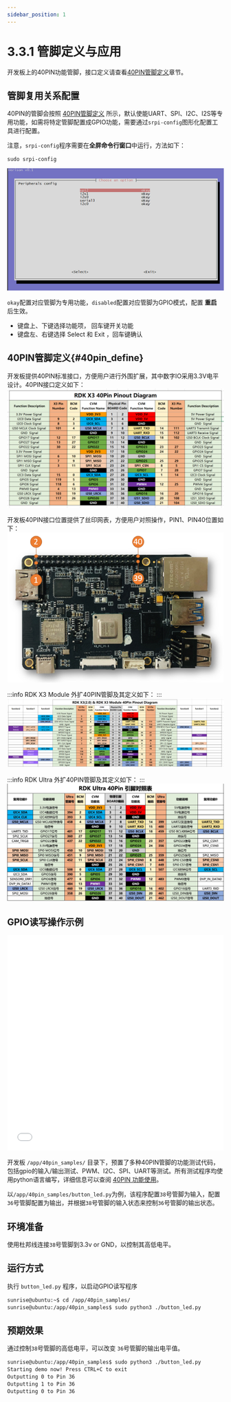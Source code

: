 ```yaml
---
sidebar_position: 1
---
```


# 3.3.1 管脚定义与应用

开发板上的40PIN功能管脚，接口定义请查看[40PIN管脚定义](#40pin_define)章节。

## 管脚复用关系配置

40PIN的管脚会按照 [40PIN管脚定义](#40pin_define) 所示，默认使能UART、SPI、I2C、I2S等专用功能，如需将特定管脚配置成GPIO功能，需要通过`srpi-config`图形化配置工具进行配置。

注意，`srpi-config`程序需要在**全屏命令行窗口**中运行，方法如下：

```
sudo srpi-config
```

![image-20220511173307239](../../../static/img/03_Basic_Application/03_40pin_user_guide/image/40pin_user_guide/image-20220511173307239.png)

`okay`配置对应管脚为专用功能，`disabled`配置对应管脚为GPIO模式，配置 **重启** 后生效。

- 键盘上、下键选择功能项， 回车键开关功能
- 键盘左、右键选择  Select 和 Exit ，回车键确认

## 40PIN管脚定义{#40pin_define}

开发板提供40PIN标准接口，方便用户进行外围扩展，其中数字IO采用3.3V电平设计。40PIN接口定义如下：  
![image-20220828203147852](../../../static/img/03_Basic_Application/03_40pin_user_guide/image/40pin_user_guide/image-20220828203147852.png)

开发板40PIN接口位置提供了丝印网表，方便用户对照操作，PIN1、PIN40位置如下：  
![image-20220828203207798](../../../static/img/03_Basic_Application/03_40pin_user_guide/image/40pin_user_guide/image-20220828203207798.png)

:::info
RDK X3 Module 外扩40PIN管脚及其定义如下：
:::
![image-20230510155124570](../../../static/img/03_Basic_Application/03_40pin_user_guide/image/40pin_user_guide/image-20230510155124570.png)

:::info
RDK Ultra 外扩40PIN管脚及其定义如下：
:::
![image-20230510155124570](../../../static/img/03_Basic_Application/03_40pin_user_guide/image/40pin_user_guide/image-20230830194924570.png)

## GPIO读写操作示例

<iframe src="//player.bilibili.com/player.html?aid=700903305&bvid=BV1rm4y1E73q&cid=1196557887&page=16" scrolling="no" border="0" frameborder="no" framespacing="0" width="100%" height="500" allowfullscreen="true"> </iframe>

开发板 `/app/40pin_samples/` 目录下，预置了多种40PIN管脚的功能测试代码，包括gpio的输入/输出测试、PWM、I2C、SPI、UART等测试。所有测试程序均使用python语言编写，详细信息可以查阅 [40PIN 功能使用](../python_development/40pin_user_guide/40pin_define.md)。

以`/app/40pin_samples/button_led.py`为例，该程序配置`38`号管脚为输入，配置`36`号管脚配置为输出，并根据`38`号管脚的输入状态来控制`36`号管脚的输出状态。

## 环境准备
使用杜邦线连接`38`号管脚到3.3v or GND，以控制其高低电平。

## 运行方式
执行 `button_led.py` 程序，以启动GPIO读写程序

  ```bash
  sunrise@ubuntu:~$ cd /app/40pin_samples/
  sunrise@ubuntu:/app/40pin_samples$ sudo python3 ./button_led.py
  ```

## 预期效果
通过控制`38`号管脚的高低电平，可以改变 `36`号管脚的输出电平值。

  ```bash
  sunrise@ubuntu:/app/40pin_samples$ sudo python3 ./button_led.py
  Starting demo now! Press CTRL+C to exit
  Outputting 0 to Pin 36
  Outputting 1 to Pin 36
  Outputting 0 to Pin 36
  ```